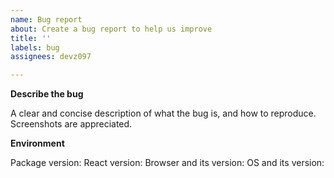 ```yaml
---
name: Bug report
about: Create a bug report to help us improve
title: ''
labels: bug
assignees: devz097

---
```


**Describe the bug**

A clear and concise description of what the bug is, and how to reproduce. Screenshots are appreciated.

**Environment**

Package version:
React version:
Browser and its version:
OS and its version:
